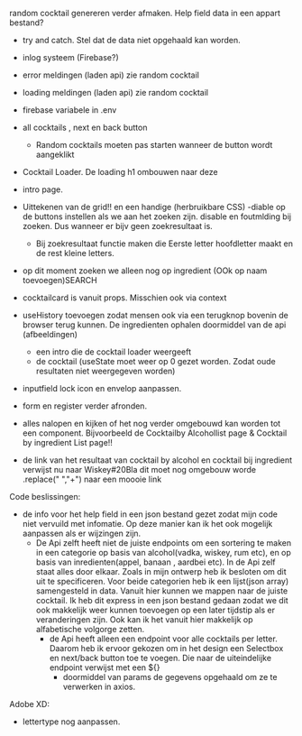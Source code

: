 
random cocktail genereren verder afmaken. 
Help field data in een appart bestand?

- try and catch. Stel dat de data niet opgehaald kan worden. 
- inlog systeem (Firebase?)
- error meldingen (laden api) zie random cocktail
- loading meldingen (laden api) zie random cocktail
- firebase variabele in .env
- all cocktails , next en back button 
  - Random cocktails moeten pas starten wanneer de button wordt aangeklikt
- Cocktail Loader. De loading h1 ombouwen naar deze
- intro page. 
- Uittekenen van de grid!! en een handige (herbruikbare CSS)
-diable op de buttons instellen als we aan het zoeken zijn.
  disable en foutmlding bij zoeken. Dus wanneer er bijv geen zoekresultaat is.
  - Bij zoekresultaat functie maken die Eerste letter hoofdletter maakt en de rest kleine letters.
- op dit moment zoeken we alleen nog op ingredient (OOk op naam toevoegen)SEARCH
- cocktailcard is vanuit props. Misschien ook via context
- useHistory toevoegen zodat mensen ook via een terugknop bovenin de browser terug kunnen.
De ingredienten ophalen doormiddel van de api (afbeeldingen)
  - een intro die de cocktail loader weergeeft
  - de cocktail (useState moet weer op 0 gezet worden. Zodat oude resultaten niet weergegeven worden)
  
- inputfield lock icon en envelop aanpassen. 
- form en register verder afronden. 

- alles nalopen en kijken of het nog verder omgebouwd kan worden tot een component. Bijvoorbeeld de Cocktailby Alcohollist page & Cocktail by ingredient List page!! 
- de link van het resultaat van cocktail by alcohol en cocktail bij ingredient verwijst nu naar Wiskey#20Bla dit moet nog omgebouw worde .replace(" ","+") naar een moooie link



Code beslissingen:
- de info voor het help field in een json bestand gezet zodat mijn code niet vervuild met infomatie. 
Op deze manier kan ik het ook mogelijk aanpassen als er wijzingen zijn.
  - De Api zelft heeft niet de juiste endpoints om een sortering te maken in een categorie op basis van alcohol(vadka, wiskey, rum etc), en op basis van inredienten(appel, banaan , aardbei etc). In de Api zelf staat alles door elkaar. 
    Zoals in mijn ontwerp heb ik besloten om dit uit te specificeren. Voor beide categorien heb ik een lijst(json array) samengesteld in data. Vanuit hier kunnen we mappen naar de juiste cocktail. Ik heb dit express in een json bestand gedaan zodat we dit ook makkelijk weer kunnen toevoegen op een later tijdstip als er veranderingen zijn. 
    Ook kan ik het vanuit hier makkelijk op alfabetische volgorge zetten.
    - de Api heeft alleen een endpoint voor alle cocktails per letter. Daarom heb ik ervoor gekozen om in het design een Selectbox en next/back button toe te voegen. 
    Die naar de uiteindelijke endpoint verwijst met een ${}
      - doormiddel van params de gegevens opgehaald om ze te verwerken in axios.


Adobe XD: 
- lettertype nog aanpassen.
